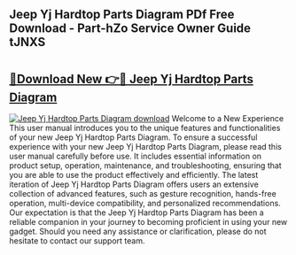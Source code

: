 ## Jeep Yj Hardtop Parts Diagram PDf Free Download - Part-hZo Service Owner Guide tJNXS

# <h2><a href="http://dfhv52.blite.top/?on=Jeep+Yj+Hardtop+Parts+Diagram">🔗Download New 👉🔴 Jeep Yj Hardtop Parts Diagram</a></h2>

[![Jeep Yj Hardtop Parts Diagram download](https://i.imgur.com/lujVjoI.png)](http://dfhv52.blite.top/?on=Jeep+Yj+Hardtop+Parts+Diagram)
Welcome to a New Experience This user manual introduces you to the unique features and functionalities of your new Jeep Yj Hardtop Parts Diagram. To ensure a successful experience with your new Jeep Yj Hardtop Parts Diagram, please read this user manual carefully before use. It includes essential information on product setup, operation, maintenance, and troubleshooting, ensuring that you are able to use the product effectively and efficiently. The latest iteration of Jeep Yj Hardtop Parts Diagram offers users an extensive collection of advanced features, such as gesture recognition, hands-free operation, multi-device compatibility, and personalized recommendations. Our expectation is that the Jeep Yj Hardtop Parts Diagram has been a reliable companion in your journey to becoming proficient in using your new gadget. Should you need any assistance or clarification, please do not hesitate to contact our support team.
